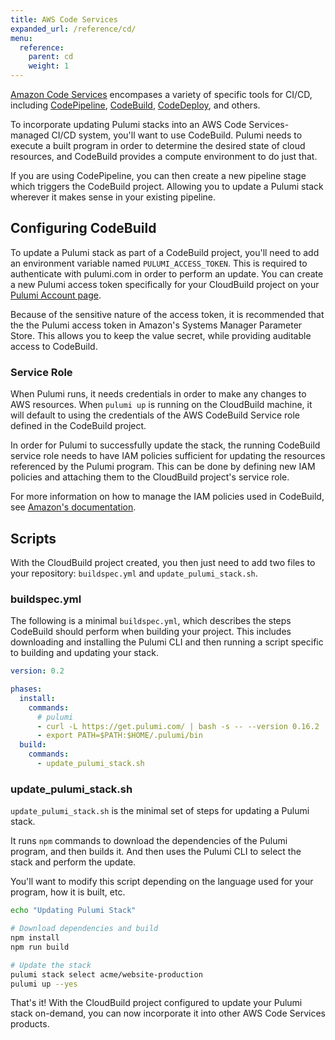 ```yaml
---
title: AWS Code Services
expanded_url: /reference/cd/
menu:
  reference:
    parent: cd
    weight: 1
---
```


[Amazon Code Services](https://aws.amazon.com/products/developer-tools/) encompases a variety
of specific tools for CI/CD, including [CodePipeline](https://aws.amazon.com/codepipeline/),
[CodeBuild](https://aws.amazon.com/codebuild/), [CodeDeploy](https://aws.amazon.com/codedeploy/),
and others.

To incorporate updating Pulumi stacks into an AWS Code Services-managed CI/CD system, you'll
want to use CodeBuild. Pulumi needs to execute a built program in order to determine the desired
state of cloud resources, and CodeBuild provides a compute environment to do just that.

If you are using CodePipeline, you can then create a new pipeline stage which triggers the
CodeBuild project. Allowing you to update a Pulumi stack wherever it makes sense in your existing
pipeline.

## Configuring CodeBuild

To update a Pulumi stack as part of a CodeBuild project, you'll need to add an environment variable
named `PULUMI_ACCESS_TOKEN`. This is required to authenticate with pulumi.com in order to perform
an update. You can create a new Pulumi access token specifically for your CloudBuild project on
your [Pulumi Account page](https://app.pulumi.com/account/tokens).

Because of the sensitive nature of the access token, it is recommended that the the Pulumi access
token in Amazon's Systems Manager Parameter Store. This allows you to keep the value secret, while
providing auditable access to CodeBuild.

### Service Role

When Pulumi runs, it needs credentials in order to make any changes to AWS resources. When
`pulumi up` is running on the CloudBuild machine, it will default to using the credentials of
the AWS CodeBuild Service role defined in the CodeBuild project.

In order for Pulumi to successfully update the stack, the running CodeBuild service role needs to
have IAM policies sufficient for updating the resources referenced by the Pulumi program.
This can be done by defining new IAM policies and attaching them to the CloudBuild project's service
role.

For more information on how to manage the IAM policies used in CodeBuild,
see [Amazon's documentation](https://docs.aws.amazon.com/codebuild/latest/userguide/setting-up.html#setting-up-service-role).

## Scripts

With the CloudBuild project created, you then just need to add two files to your repository:
`buildspec.yml` and `update_pulumi_stack.sh`.

### buildspec.yml

The following is a minimal `buildspec.yml`, which describes the steps CodeBuild should perform when
building your project. This includes downloading and installing the Pulumi CLI and then running a
script specific to building and updating your stack.

```yaml
version: 0.2

phases:
  install:
    commands:
      # pulumi
      - curl -L https://get.pulumi.com/ | bash -s -- --version 0.16.2
      - export PATH=$PATH:$HOME/.pulumi/bin
  build:
    commands:
      - update_pulumi_stack.sh
```

### update_pulumi_stack.sh

`update_pulumi_stack.sh` is the minimal set of steps for updating a Pulumi stack.

It runs `npm` commands to download the dependencies of the Pulumi program, and then builds it.
And then uses the Pulumi CLI to select the stack and perform the update.

You'll want to modify this script depending on the language used for your program, how it is
built, etc.

```bash
echo "Updating Pulumi Stack"

# Download dependencies and build
npm install
npm run build

# Update the stack
pulumi stack select acme/website-production
pulumi up --yes
```

That's it! With the CloudBuild project configured to update your Pulumi stack on-demand,
you can now incorporate it into other AWS Code Services products.
